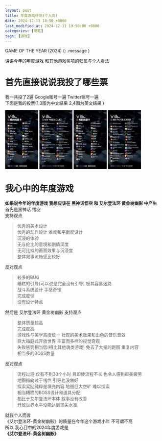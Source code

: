 ```yaml
---
layout: post
title: 年度游戏评测(个人向)
date: 2024-12-13 18:50 +0800
last_modified_at: 2024-12-31 19:50:00 +0800
categories: [随笔]
tags: [游戏]
---
```

GAME OF THE YEAR (2024)
{: .message }

讲讲今年的年度游戏 和其他游戏奖项的归属与个人看法

# 首先直接说说我投了哪些票

我一共投了2遍 Google账号一遍 Twitter账号一遍  
下面是我的投票(1,3图为中文结果 2,4图为英文结果	)

<a class="example-image-link" href="/images/posts24121301/vote-card_cn1.png" data-mahoubox="group"><img class="image" src="/images/posts24121301/vote-card_cn1b.png"></a>
<a class="example-image-link" href="/images/posts24121301/vote-card_en1.png" data-mahoubox="group"><img class="image" src="/images/posts24121301/vote-card_en1b.png"></a>
<a class="example-image-link" href="/images/posts24121301/vote-card_cn2.png" data-mahoubox="group"><img class="image" src="/images/posts24121301/vote-card_cn2b.png"></a>
<a class="example-image-link" href="/images/posts24121301/vote-card_en2.png" data-mahoubox="group"><img class="image" src="/images/posts24121301/vote-card_en2b.png"></a>


# 我心中的年度游戏

**如果说今年的年度游戏 我想应该在 黑神话悟空 和 艾尔登法环 黄金树幽影 中产生**  
首先是黑神话 悟空  
支持观点  

> 优秀的美术设计  
> 优秀的动作设计 难度和平衡度设计  
> 沉浸的体验  
> 无与伦比的意境和剧情深度  
> 无可比拟的画面效果与沉浸度  
> 整体叙事流畅感比较好  

反对观点  

> 较多的BUG  
> 糟糕的引导(可以说是完全没有引导) 极其容易迷路  
> 战斗系统设计 手感奇怪  
> 完成度低  
> 没有设计特点  

然后是 艾尔登法环 黄金树幽影
支持观点

> 整体质量超高  
> 完成度高  
> 游戏性与美学高度统一 壮观的美术效果和出色的音乐音效  
> 巨大箱庭式开放世界 丰富而多样的视觉奇观  
> 失败惩罚相当低(相比其他魂类游戏) 免去了大量的跑图 重复内容  
> 相当多的BOSS数量  

反对观点

> 流程过短 仅有不到30个小时 且即使流程不长 也令人感到审美疲劳  
> 地图指向过于线性 引导也没做好  
> 探索奖励纯粹是填充内容 地图巨大空旷 难以探索  
> 相当糟糕的BOSS设计和道具分配  
> 相比于艾尔登法环本体 叙事没有改善  
> 开放世界水平没能达到顶尖水准  

就我个人而言  
《艾尔登法环-黄金树幽影》的质量在今年这个游戏小年 不可谓不高  
所以 我心目中的2024年度游戏是  
**《艾尔登法环-黄金树幽影》**